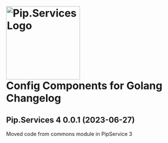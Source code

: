 # <img src="https://uploads-ssl.webflow.com/5ea5d3315186cf5ec60c3ee4/5edf1c94ce4c859f2b188094_logo.svg" alt="Pip.Services Logo" width="200"> <br/> Config Components for Golang Changelog

## <a name="0.0.1"></a>Pip.Services 4 0.0.1 (2023-06-27)
Moved code from commons module in PipService 3

